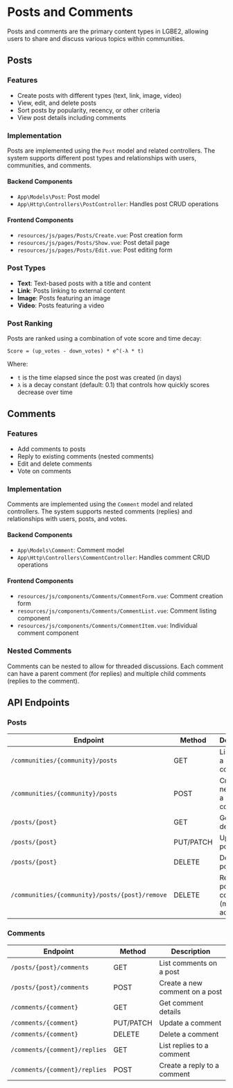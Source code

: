 # Posts and Comments

Posts and comments are the primary content types in LGBE2, allowing users to share and discuss various topics within communities.

## Posts

### Features

- Create posts with different types (text, link, image, video)
- View, edit, and delete posts
- Sort posts by popularity, recency, or other criteria
- View post details including comments

### Implementation

Posts are implemented using the `Post` model and related controllers. The system supports different post types and relationships with users, communities, and comments.

#### Backend Components

- `App\Models\Post`: Post model
- `App\Http\Controllers\PostController`: Handles post CRUD operations

#### Frontend Components

- `resources/js/pages/Posts/Create.vue`: Post creation form
- `resources/js/pages/Posts/Show.vue`: Post detail page
- `resources/js/pages/Posts/Edit.vue`: Post editing form

### Post Types

- **Text**: Text-based posts with a title and content
- **Link**: Posts linking to external content
- **Image**: Posts featuring an image
- **Video**: Posts featuring a video

### Post Ranking

Posts are ranked using a combination of vote score and time decay:

```
Score = (up_votes - down_votes) * e^(-λ * t)
```

Where:
- `t` is the time elapsed since the post was created (in days)
- `λ` is a decay constant (default: 0.1) that controls how quickly scores decrease over time

## Comments

### Features

- Add comments to posts
- Reply to existing comments (nested comments)
- Edit and delete comments
- Vote on comments

### Implementation

Comments are implemented using the `Comment` model and related controllers. The system supports nested comments (replies) and relationships with users, posts, and votes.

#### Backend Components

- `App\Models\Comment`: Comment model
- `App\Http\Controllers\CommentController`: Handles comment CRUD operations

#### Frontend Components

- `resources/js/components/Comments/CommentForm.vue`: Comment creation form
- `resources/js/components/Comments/CommentList.vue`: Comment listing component
- `resources/js/components/Comments/CommentItem.vue`: Individual comment component

### Nested Comments

Comments can be nested to allow for threaded discussions. Each comment can have a parent comment (for replies) and multiple child comments (replies to the comment).

## API Endpoints

### Posts

| Endpoint | Method | Description |
|----------|--------|-------------|
| `/communities/{community}/posts` | GET | List posts in a community |
| `/communities/{community}/posts` | POST | Create a new post in a community |
| `/posts/{post}` | GET | Get post details |
| `/posts/{post}` | PUT/PATCH | Update a post |
| `/posts/{post}` | DELETE | Delete a post |
| `/communities/{community}/posts/{post}/remove` | DELETE | Remove a post from a community (moderator action) |

### Comments

| Endpoint | Method | Description |
|----------|--------|-------------|
| `/posts/{post}/comments` | GET | List comments on a post |
| `/posts/{post}/comments` | POST | Create a new comment on a post |
| `/comments/{comment}` | GET | Get comment details |
| `/comments/{comment}` | PUT/PATCH | Update a comment |
| `/comments/{comment}` | DELETE | Delete a comment |
| `/comments/{comment}/replies` | GET | List replies to a comment |
| `/comments/{comment}/replies` | POST | Create a reply to a comment |
